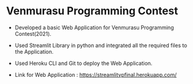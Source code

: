 # Venmurasu Programming Contest

* Developed a basic Web Application for Venmurasu Programming Contest(2021).

* Used Streamlit Library in python and integrated all the required files to the Application.

* Used Heroku CLI and Git to deploy the Web Application.

* Link for Web Application : https://streamlitvpfinal.herokuapp.com/
